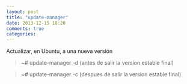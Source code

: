 ```yaml
---
layout: post
title: "update-manager"
date: 2013-12-15 18:20
comments: true
categories: 
---
```

Actualizar, en Ubuntu, a una nueva versión

>~# update-manager -d   (antes de salir la version estable final)

>~# update-manager -c   (despues de salir la version estable final)

